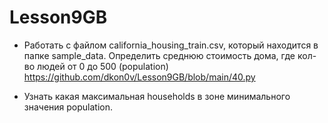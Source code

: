# Lesson9GB

* Работать с файлом california_housing_train.csv, который находится в папке sample_data. Определить среднюю стоимость дома, где кол-во людей от 0 до 500 (population)
https://github.com/dkon0v/Lesson9GB/blob/main/40.py

* Узнать какая максимальная households в зоне минимального значения population.
